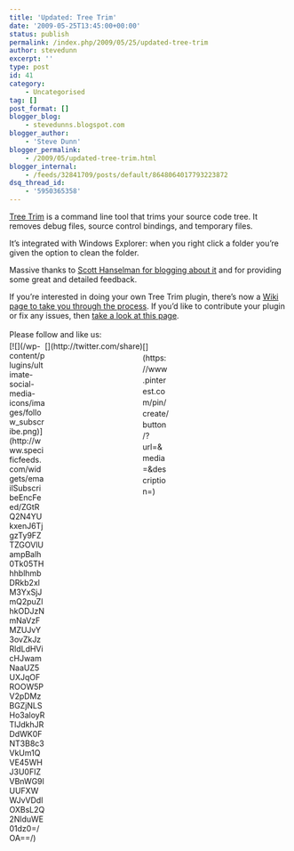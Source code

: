 ```yaml
---
title: 'Updated: Tree Trim'
date: '2009-05-25T13:45:00+00:00'
status: publish
permalink: /index.php/2009/05/25/updated-tree-trim
author: stevedunn
excerpt: ''
type: post
id: 41
category:
    - Uncategorised
tag: []
post_format: []
blogger_blog:
    - stevedunns.blogspot.com
blogger_author:
    - 'Steve Dunn'
blogger_permalink:
    - /2009/05/updated-tree-trim.html
blogger_internal:
    - /feeds/32841709/posts/default/8648064017793223872
dsq_thread_id:
    - '5950365358'
---
```

[Tree Trim](http://code.google.com/p/treetrim/) is a command line tool that trims your source code tree. It removes debug files, source control bindings, and temporary files.

It’s integrated with Windows Explorer: when you right click a folder you’re given the option to clean the folder.

Massive thanks to [Scott Hanselman for blogging about it](http://www.google.co.uk/url?sa=t&source=web&ct=res&cd=1&url=http%3A%2F%2Fwww.hanselman.com%2Fblog%2FTheWeeklySourceCode42TreeTrimPluginsAndMEF.aspx&ei=DpEaStDKOdKNjAff3_jjDA&usg=AFQjCNHhWMPTOYQ98ZjmgSTlq0wMMUxfnA&sig2=AT06w81BwD_bo2HdgknhbA) and for providing some great and detailed feedback.

If you’re interested in doing your own Tree Trim plugin, there’s now a [Wiki page to take you through the process](http://code.google.com/p/treetrim/wiki/CreatingPlugins). If you’d like to contribute your plugin or fix any issues, then [take a look at this page](http://code.google.com/p/treetrim/wiki/HowToContribute).

<div class="sfsi_Sicons" style="width: 100%; display: inline-block; vertical-align: middle; text-align:left"><div style="margin:0px 8px 0px 0px; line-height: 24px"><span>Please follow and like us:</span></div><div class="sfsi_socialwpr"><div class="sf_subscrbe" style="text-align:left;float:left;width:64px">[![](/wp-content/plugins/ultimate-social-media-icons/images/follow_subscribe.png)](http://www.specificfeeds.com/widgets/emailSubscribeEncFeed/ZGtRQ2N4YUkxenJ6TjgzTy9FZTZGOVlUampBalh0Tk05THhhblhmbDRkb2xlM3YxSjJmQ2puZlhkODJzNmNaVzFMZUJvY3ovZkJzRldLdHVicHJwamNaaUZ5UXJqOFROOW5PV2pDMzBGZjNLSHo3aloyRTlJdkhJRDdWK0FNT3B8c3VkUm1QVE45WHJ3U0FIZVBnWG9lUUFXWWJvVDdIOXBsL2Q2NlduWE01dz0=/OA==/)</div><div class="sf_fb" style="text-align:left;width:98px"><div action="like" class="fb-like" data-layout="button" data-share="true" href="" send="false" showfaces="false" width="180"></div></div><div class="sf_twiter" style="text-align:left;float:left;width:auto">[](http://twitter.com/share)</div><div class="sf_pinit" style="text-align:left;float:left;line-height: 20px;width:47px">[](https://www.pinterest.com/pin/create/button/?url=&media=&description=)</div><div class="sf_google" style="text-align:left;float:left;max-width:62px;min-width:35px;"><div class="g-plusone" data-annotation="none" data-href="" data-size="large"></div></div></div></div>